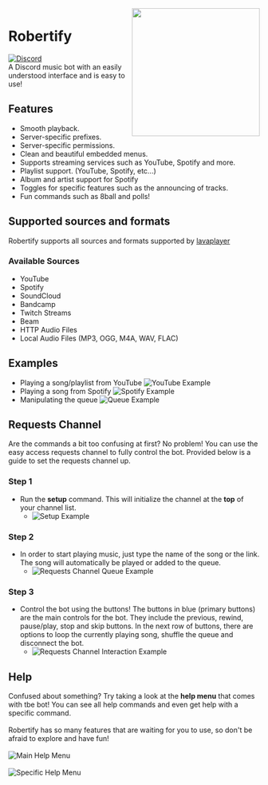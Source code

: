 <img align="right" src="https://i.imgur.com/HkAHWq5.png" height="256" width="256">

# Robertify
[![Discord](https://discordapp.com/api/guilds/304828928223084546/widget.png)](https://discord.gg/2qcgtCXSQ5) <br>
A Discord music bot with an easily understood interface and is easy to use!

## Features
- Smooth playback.
- Server-specific prefixes.
- Server-specific permissions.
- Clean and beautiful embedded menus.
- Supports streaming services such as YouTube, Spotify and more.
- Playlist support. (YouTube, Spotify, etc...)
- Album and artist support for Spotify
- Toggles for specific features such as the announcing of tracks.
- Fun commands such as 8ball and polls!

## Supported sources and formats
Robertify supports all sources and formats supported by [lavaplayer](https://github.com/sedmelluq/lavaplayer#supported-formats)
### Available Sources
- YouTube
- Spotify
- SoundCloud
- Bandcamp
- Twitch Streams
- Beam
- HTTP Audio Files
- Local Audio Files (MP3, OGG, M4A, WAV, FLAC)

## Examples
- Playing a song/playlist from YouTube
![YouTube Example](https://i.imgur.com/iRkqu0Q.gif)
- Playing a song from Spotify
![Spotify Example](https://i.imgur.com/vvCKIti.gif)
- Manipulating the queue
![Queue Example](https://i.imgur.com/LrduXSV.gif)

## Requests Channel
Are the commands a bit too confusing at first? No problem! You can
use the easy access requests channel to fully control the bot. Provided below is a guide
to set the requests channel up.

### Step 1

- Run the **setup** command. This will initialize the channel at the **top** of your channel list.
  - ![Setup Example](https://i.imgur.com/QAaCTfS.gif)

### Step 2

- In order to start playing music, just type the name of the song or the link. The song will automatically be played or added to the queue.
  - ![Requests Channel Queue Example](https://i.imgur.com/arWjIu4.gif)

### Step 3

- Control the bot using the buttons! The buttons in blue (primary buttons) are the main controls for the bot. They include the previous, rewind, pause/play, stop and skip buttons. In the next row of buttons, there are options to loop the currently playing song, shuffle the queue and disconnect the bot.
  - ![Requests Channel Interaction Example](https://i.imgur.com/Tuc8hdm.gif)

## Help
Confused about something? Try taking a look at the **help menu** that comes with tbe bot! You can see all help commands and even get help with a specific command. <br><br>
Robertify has so many features that are waiting for you to use, so don't be afraid to explore and have fun!<br><br>
![Main Help Menu](https://i.imgur.com/TbZVyBi.png) <br><br>
![Specific Help Menu](https://i.imgur.com/X4575hL.png)
